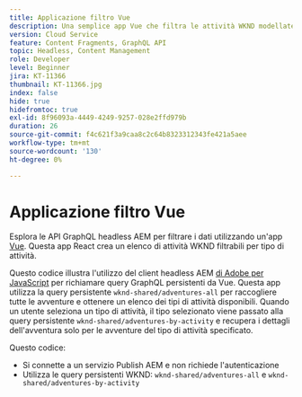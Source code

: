 ```yaml
---
title: Applicazione filtro Vue
description: Una semplice app Vue che filtra le attività WKND modellate utilizzando Frammenti di contenuto.
version: Cloud Service
feature: Content Fragments, GraphQL API
topic: Headless, Content Management
role: Developer
level: Beginner
jira: KT-11366
thumbnail: KT-11366.jpg
index: false
hide: true
hidefromtoc: true
exl-id: 8f96093a-4449-4249-9257-028e2ffd979b
duration: 26
source-git-commit: f4c621f3a9caa8c2c64b8323312343fe421a5aee
workflow-type: tm+mt
source-wordcount: '130'
ht-degree: 0%

---
```


# Applicazione filtro Vue

Esplora le API GraphQL headless AEM per filtrare i dati utilizzando un&#39;app [Vue](https://vuejs.org/). Questa app React crea un elenco di attività WKND filtrabili per tipo di attività.

Questo codice illustra l&#39;utilizzo del client headless AEM [ di Adobe per JavaScript](https://github.com/adobe/aem-headless-client-js/blob/main/api-reference.md) per richiamare query GraphQL persistenti da Vue. Questa app utilizza la query persistente `wknd-shared/adventures-all` per raccogliere tutte le avventure e ottenere un elenco dei tipi di attività disponibili. Quando un utente seleziona un tipo di attività, il tipo selezionato viene passato alla query persistente `wknd-shared/adventures-by-activity` e recupera i dettagli dell&#39;avventura solo per le avventure del tipo di attività specificato.

Questo codice:

+ Si connette a un servizio Publish AEM e non richiede l&#39;autenticazione
+ Utilizza le query persistenti WKND: `wknd-shared/adventures-all` e `wknd-shared/adventures-by-activity`

